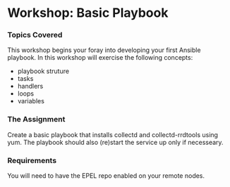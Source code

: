 # Workshop: Basic Playbook

### Topics Covered

This workshop begins your foray into developing your first Ansible playbook. In this workshop will exercise the following concepts:

* playbook struture 
* tasks
* handlers
* loops
* variables

### The Assignment

Create a basic playbook that installs collectd and collectd-rrdtools using yum. The playbook should also (re)start the service up only if necesseary.

### Requirements

You will need to have the EPEL repo enabled on your remote nodes.